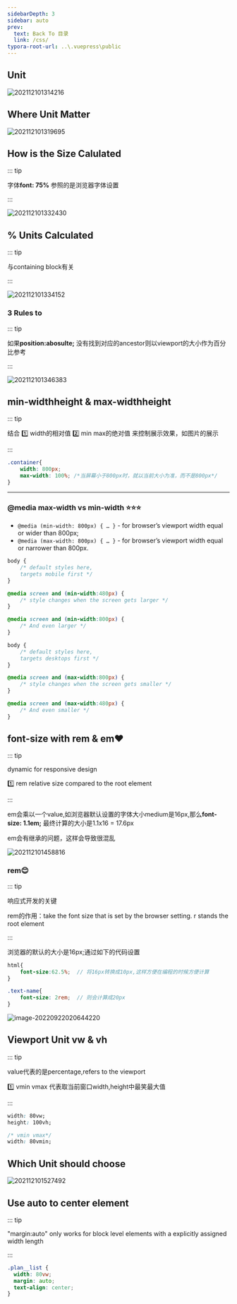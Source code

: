```yaml
---
sidebarDepth: 3
sidebar: auto
prev:
  text: Back To 目录
  link: /css/
typora-root-url: ..\.vuepress\public
---
```




## Unit

![202112101314216](/images/css/202112101314216.jpg)

## Where Unit Matter

![202112101319695](/images/css/202112101319695.jpg)

## How is the Size Calulated

::: tip

字体**font: 75%** 参照的是浏览器字体设置

:::

![202112101332430](/images/css/202112101332430.jpg)

## % Units Calculated

::: tip

与containing block有关

:::

![202112101334152](/images/css/202112101334152.jpg)

### 3 Rules to 

::: tip

如果**position:abosulte;** 没有找到对应的ancestor则以viewport的大小作为百分比参考

:::

![202112101346383](/images/css/202112101346383.jpg)

## min-widthheight & max-widthheight

::: tip

结合 :one: width的相对值 :two: min max的绝对值 来控制展示效果，如图片的展示

:::

```css
.container{
    width: 800px;
    max-width: 100%; /*当屏幕小于800px时，就以当前大小为准，而不是800px*/
}
```



--------



### @media max-width vs min-width ⭐⭐⭐

- `@media (min-width: 800px) { … }` - for browser’s viewport width equal or wider than 800px;
- `@media (max-width: 800px) { … }` - for browser’s viewport width equal or narrower than 800px.



```css
body {
    /* default styles here, 
    targets mobile first */
}

@media screen and (min-width:480px) {
    /* style changes when the screen gets larger */
}

@media screen and (min-width:800px) {
    /* And even larger */
}
```



```css
body {
    /* default styles here, 
    targets desktops first */
}

@media screen and (max-width:800px) {
    /* style changes when the screen gets smaller */
}

@media screen and (max-width:480px) {
    /* And even smaller */
}
```







## font-size with rem & em❤️

::: tip

dynamic for responsive design

:one: rem relative size compared to the root element

:::

em会乘以一个value,如浏览器默认设置的字体大小medium是16px,那么**font-size: 1.1em;** 最终计算的大小是1.1x16  = 17.6px

em会有继承的问题，这样会导致很混乱

![202112101458816](/images/css/202112101458816.jpg)

### rem😊

::: tip

响应式开发的关键

rem的作用：take the font size that is set by the browser setting. r stands the root element

:::

浏览器的默认的大小是16px;通过如下的代码设置

```scss
html{
	font-size:62.5%;  // 将16px转换成10px,这样方便在编程的时候方便计算
}

.text-name{
    font-size: 2rem;  // 则会计算成20px
}
```

![image-20220922020644220](/images/css/image-20220922020644220.png)



## Viewport Unit vw & vh

::: tip

value代表的是percentage,refers to the viewport

:one: vmin vmax 代表取当前窗口width,height中最笑最大值

:::

```css
width: 80vw;
height: 100vh;

/* vmin vmax*/ 
width: 80vmin;
```



## Which Unit should choose

![202112101527492](/images/css/202112101527492.jpg)

## Use auto to center element

::: tip

"margin:auto" only works for block level elements with a explicitly assigned width length

:::

``` css {2-3}
.plan__list {
  width: 80vw;
  margin: auto;
  text-align: center;
}
```

 



## 

